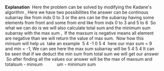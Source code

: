 **Explanation**
​
Here the problem can be solved by modifying the Kadane's algorithm , Here we have two possibilities the answer can be continous subarray like from indx 0 to 3 or the ans can be the subarray having some elements from front and some from end like from indx 0 to 3 and 5 to 6
​
So what we can do is we will also calculate total sum and the minimum sum  subarray with the max sum ,
​
If the maxsum is negative means all element are negative than we will return the value of max sum.
​
Now how this minsum will help us
​
take an example
​
5 4  -1 0 5 4
​
here our max sum = 9 and min = -1,
We can see here the max sum subarray will be 5 4 5 4
It can be seen that if we deduct the min sum from total sum we will get our answer
​
So after finding all the values our answer will be the max of maxsum and totalsum - minsum
​
​
​
​
​
​
​
​
​
​
​
​
um - minimum sum